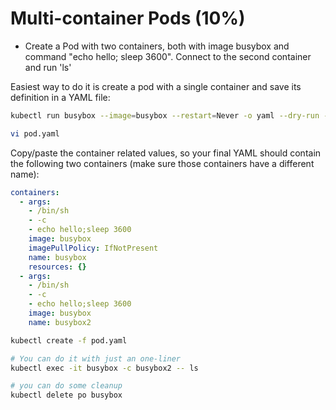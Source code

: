 # Multi-container Pods (10%)

- Create a Pod with two containers, both with image busybox and command "echo hello; sleep 3600". Connect to the second container and run 'ls'

Easiest way to do it is create a pod with a single container and save its definition in a YAML file:
```bash
kubectl run busybox --image=busybox --restart=Never -o yaml --dry-run -- /bin/sh -c 'echo hello;sleep 3600' > pod.yaml

vi pod.yaml
```

Copy/paste the container related values, so your final YAML should contain the following two containers (make sure those containers have a different name):

```yaml
containers:
  - args:
    - /bin/sh
    - -c
    - echo hello;sleep 3600
    image: busybox
    imagePullPolicy: IfNotPresent
    name: busybox
    resources: {}
  - args:
    - /bin/sh
    - -c
    - echo hello;sleep 3600
    image: busybox
    name: busybox2
```

```bash
kubectl create -f pod.yaml

# You can do it with just an one-liner
kubectl exec -it busybox -c busybox2 -- ls

# you can do some cleanup
kubectl delete po busybox
```
